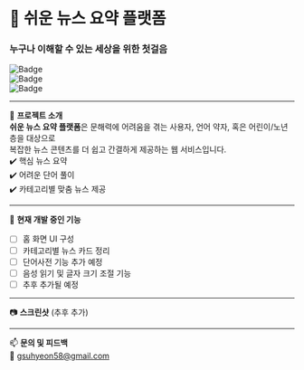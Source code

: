 # 📰 쉬운 뉴스 요약 플랫폼  
### 누구나 이해할 수 있는 세상을 위한 첫걸음

![Badge](https://img.shields.io/badge/문해력_지원-Easy_Read-blue?style=flat-square)  
![Badge](https://img.shields.io/badge/Accessibility-Enhanced-brightgreen?style=flat-square)  
![Badge](https://img.shields.io/badge/Status-Developing-yellow?style=flat-square)

---

📌 **프로젝트 소개**  
**쉬운 뉴스 요약 플랫폼**은 문해력에 어려움을 겪는 사용자, 언어 약자, 혹은 어린이/노년층을 대상으로  
복잡한 뉴스 콘텐츠를 더 쉽고 간결하게 제공하는 웹 서비스입니다.  
✔️ 핵심 뉴스 요약  
✔️ 어려운 단어 풀이  
✔️ 카테고리별 맞춤 뉴스 제공

---

🚧 **현재 개발 중인 기능**
- [ ] 홈 화면 UI 구성  
- [ ] 카테고리별 뉴스 카드 정리  
- [ ] 단어사전 기능 추가 예정  
- [ ] 음성 읽기 및 글자 크기 조절 기능
- [ ] 추후 추가될 예정

---

📷 **스크린샷** (추후 추가)

---

📫 **문의 및 피드백**  
💌 gsuhyeon58@gmail.com
